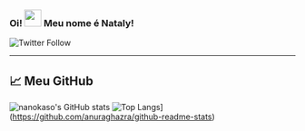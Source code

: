 ### Oi! <img src="https://raw.githubusercontent.com/MartinHeinz/MartinHeinz/master/wave.gif" width="30px"> Meu nome é Nataly!

![Twitter Follow](https://img.shields.io/twitter/url?label=%40NanokasoGongon&logoColor=%23c80cf7&url=https%3A%2F%2Ftwitter.com%2Fnanokasogongon)

---

## &#x1f4c8; Meu GitHub

![nanokaso's GitHub stats](https://github-readme-stats.vercel.app/api?username=Nanokaso&show_icons=true&theme=buefy&hide_border=true)
![Top Langs](https://github-readme-stats.vercel.app/api/top-langs/?username=nanokaso&layout=compact&hide_border=true)](https://github.com/anuraghazra/github-readme-stats)





<!--
**Nanokaso/Nanokaso** is a ✨ _special_ ✨ repository because its `README.md` (this file) appears on your GitHub profile.

Here are some ideas to get you started:

- 🔭 I’m currently working on ...
- 🌱 I’m currently learning ...
- 👯 I’m looking to collaborate on ...
- 🤔 I’m looking for help with ...
- 💬 Ask me about ...
- 📫 How to reach me: ...
- 😄 Pronouns: ...
- ⚡ Fun fact: ...
-->
